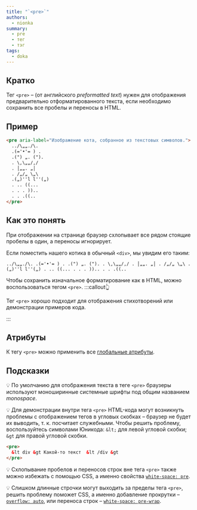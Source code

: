 ```yaml
---
title: "`<pre>`"
authors:
  - nionka
summary:
  - pre
  - тег
  - тэг
tags:
  - doka
---
```


## Кратко

Тег `<pre>` – (от английского _preformatted text_) нужен для отображения предварительно отформатированного текста, если необходимо сохранить все пробелы и переносы в HTML.

## Пример

```html
<pre aria-label="Изображение кота, собранное из текстовых символов.">
  ../\„„./\.
  .(='•'= ) .
  .(") „. (").
  . \,\„„/,/
  . │„„. „│
  . /„/„ \„\
  .(„)''l l''(„)
  . .. ((...
  . . . ))..
  . . .((..
</pre>
```

## Как это понять

При отображении на странице браузер схлопывает все рядом стоящие пробелы в один, а переносы игнорирует.

Если поместить нашего котика в обычный `<div>`, мы увидим его таким:

```
../\„„./\. .(='•'= ) . .(") „. ("). . \,\„„/,/ . │„„. „│ . /„/„ \„\ .(„)''l l''(„) . .. ((... . . . )).. . . .((..
```

Чтобы сохранить изначальное форматирование как в HTML, можно воспользоваться тегом `<pre>`.
:::callout👆

Тег `<pre>` хорошо подходит для отображения стихотворений или демонстрации примеров кода.

:::

## Атрибуты

К тегу `<pre>` можно применить все [глобальные атрибуты](/html/global-attrs).

## Подсказки

💡 По умолчанию для отображения текста в теге `<pre>` браузеры используют моноширинные системные шрифты под общим названием _monospace_.

💡 Для демонстрации внутри тега `<pre>` HTML-кода могут возникнуть проблемы с отображением тегов в угловых скобках – браузер не будет их выводить, т. к. посчитает служебными. Чтобы решить проблему, воспользуйтесь символами Юникода: `&lt;` для левой угловой скобки; `&gt` для правой угловой скобки.

```html
<pre>
  &lt div &gt Какой-то текст  &lt /div &gt
</pre>
```

💡 Схлопывание пробелов и переносов строк вне тега `<pre>` также можно избежать с помощью CSS, а именно свойства [`white-space: pre`](/css/white-space).

💡 Слишком длинные строчки могут выходить за пределы тега `<pre>`, решить проблему поможет CSS, а именно добавление прокрутки – [`overflow: auto`](/css/overflow), или переноса строк – [`white-space: pre-wrap`](/css/white-space).
